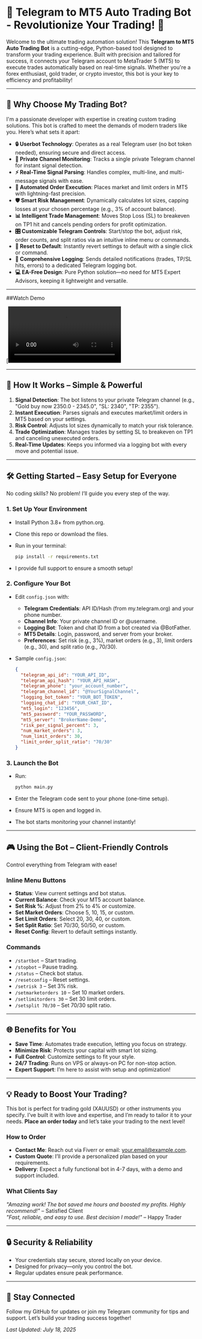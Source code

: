 # 🚀 Telegram to MT5 Auto Trading Bot - Revolutionize Your Trading! 🚀

Welcome to the ultimate trading automation solution! This **Telegram to MT5 Auto Trading Bot** is a cutting-edge, Python-based tool designed to transform your trading experience. Built with precision and tailored for success, it connects your Telegram account to MetaTrader 5 (MT5) to execute trades automatically based on real-time signals. Whether you're a forex enthusiast, gold trader, or crypto investor, this bot is your key to efficiency and profitability!

---

## 🌟 Why Choose My Trading Bot?

I'm a passionate developer with expertise in creating custom trading solutions. This bot is crafted to meet the demands of modern traders like you. Here’s what sets it apart:

- **🔒 Userbot Technology**: Operates as a real Telegram user (no bot token needed), ensuring secure and direct access.
- **📡 Private Channel Monitoring**: Tracks a single private Telegram channel for instant signal detection.
- **⚡ Real-Time Signal Parsing**: Handles complex, multi-line, and multi-message signals with ease.
- **🤖 Automated Order Execution**: Places market and limit orders in MT5 with lightning-fast precision.
- **🛡️ Smart Risk Management**: Dynamically calculates lot sizes, capping losses at your chosen percentage (e.g., 3% of account balance).
- **📊 Intelligent Trade Management**: Moves Stop Loss (SL) to breakeven on TP1 hit and cancels pending orders for profit optimization.
- **🎛️ Customizable Telegram Controls**: Start/stop the bot, adjust risk, order counts, and split ratios via an intuitive inline menu or commands.
- **🔄 Reset to Default**: Instantly revert settings to default with a single click or command.
- **📝 Comprehensive Logging**: Sends detailed notifications (trades, TP/SL hits, errors) to a dedicated Telegram logging bot.
- **💻 EA-Free Design**: Pure Python solution—no need for MT5 Expert Advisors, keeping it lightweight and versatile.

---

##Watch Demo

[![Watch Demo](https://raw.githubusercontent.com/kaleemullahkhan786/MT5-Signal-Sync-Bot/main/Trading%20Bot.mp4)

---

## 🚀 How It Works – Simple & Powerful

1. **Signal Detection**: The bot listens to your private Telegram channel (e.g., "Gold buy now 2350.0 - 2345.0", "SL: 2340", "TP: 2355").
2. **Instant Execution**: Parses signals and executes market/limit orders in MT5 based on your settings.
3. **Risk Control**: Adjusts lot sizes dynamically to match your risk tolerance.
4. **Trade Optimization**: Manages trades by setting SL to breakeven on TP1 and canceling unexecuted orders.
5. **Real-Time Updates**: Keeps you informed via a logging bot with every move and potential issue.

---

## 🛠️ Getting Started – Easy Setup for Everyone

No coding skills? No problem! I’ll guide you every step of the way.

### 1. Set Up Your Environment

- Install Python 3.8+ from python.org.

- Clone this repo or download the files.

- Run in your terminal:

  ```bash
  pip install -r requirements.txt
  ```

- I provide full support to ensure a smooth setup!

### 2. Configure Your Bot

- Edit `config.json` with:

  - **Telegram Credentials**: API ID/Hash (from my.telegram.org) and your phone number.
  - **Channel Info**: Your private channel ID or @username.
  - **Logging Bot**: Token and chat ID from a bot created via @BotFather.
  - **MT5 Details**: Login, password, and server from your broker.
  - **Preferences**: Set risk (e.g., 3%), market orders (e.g., 3), limit orders (e.g., 30), and split ratio (e.g., 70/30).

- Sample `config.json`:

  ```json
  {
    "telegram_api_id": "YOUR_API_ID",
    "telegram_api_hash": "YOUR_API_HASH",
    "telegram_phone": "your_account_number",
    "telegram_channel_id": "@YourSignalChannel",
    "logging_bot_token": "YOUR_BOT_TOKEN",
    "logging_chat_id": "YOUR_CHAT_ID",
    "mt5_login": "123456",
    "mt5_password": "YOUR_PASSWORD",
    "mt5_server": "BrokerName-Demo",
    "risk_per_signal_percent": 3,
    "num_market_orders": 3,
    "num_limit_orders": 30,
    "limit_order_split_ratio": "70/30"
  }
  ```

### 3. Launch the Bot

- Run:

  ```bash
  python main.py
  ```

- Enter the Telegram code sent to your phone (one-time setup).

- Ensure MT5 is open and logged in.

- The bot starts monitoring your channel instantly!

---

## 🎮 Using the Bot – Client-Friendly Controls

Control everything from Telegram with ease!

### Inline Menu Buttons

- **Status**: View current settings and bot status.
- **Current Balance**: Check your MT5 account balance.
- **Set Risk %**: Adjust from 2% to 4% or customize.
- **Set Market Orders**: Choose 5, 10, 15, or custom.
- **Set Limit Orders**: Select 20, 30, 40, or custom.
- **Set Split Ratio**: Set 70/30, 50/50, or custom.
- **Reset Config**: Revert to default settings instantly.

### Commands

- `/startbot` – Start trading.
- `/stopbot` – Pause trading.
- `/status` – Check bot status.
- `/resetconfig` – Reset settings.
- `/setrisk 3` – Set 3% risk.
- `/setmarketorders 10` – Set 10 market orders.
- `/setlimitorders 30` – Set 30 limit orders.
- `/setsplit 70/30` – Set 70/30 split ratio.

---

## 🌐 Benefits for You

- **Save Time**: Automates trade execution, letting you focus on strategy.
- **Minimize Risk**: Protects your capital with smart lot sizing.
- **Full Control**: Customize settings to fit your style.
- **24/7 Trading**: Runs on VPS or always-on PC for non-stop action.
- **Expert Support**: I’m here to assist with setup and optimization!

---

## 💡 Ready to Boost Your Trading?

This bot is perfect for trading gold (XAUUSD) or other instruments you specify. I’ve built it with love and expertise, and I’m ready to tailor it to your needs. **Place an order today** and let’s take your trading to the next level!

### How to Order

- **Contact Me**: Reach out via Fiverr or email: your.email@example.com.
- **Custom Quote**: I’ll provide a personalized plan based on your requirements.
- **Delivery**: Expect a fully functional bot in 4-7 days, with a demo and support included.

### What Clients Say

*"Amazing work! The bot saved me hours and boosted my profits. Highly recommend!"* – Satisfied Client\
*"Fast, reliable, and easy to use. Best decision I made!"* – Happy Trader

---

## 🔒 Security & Reliability

- Your credentials stay secure, stored locally on your device.
- Designed for privacy—only you control the bot.
- Regular updates ensure peak performance.

---

## 📢 Stay Connected

Follow my GitHub for updates or join my Telegram community for tips and support. Let’s build your trading success together!

*Last Updated: July 18, 2025*
